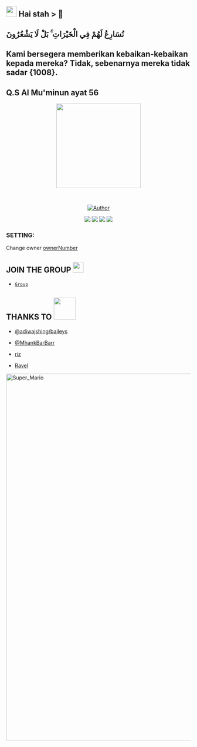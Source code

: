 ## <img src="https://github.com/TheDudeThatCode/TheDudeThatCode/blob/master/Assets/Hi.gif" width="29px"> Hai stah > 👑 
## نُسَارِعُ لَهُمْ فِي الْخَيْرَاتِ ۚ بَلْ لَا يَشْعُرُونَ

## Kami bersegera memberikan kebaikan-kebaikan kepada mereka? Tidak, sebenarnya mereka tidak sadar {1008}.

## Q.S Al Mu'minun ayat 56

<p align="center">

<img src="https://raw.githubusercontent.com/rizkiramadhan4617/RR018-BOT/main/RR_018/20210110_042601.png" width="230" height="230"/>

</p>

<br>
<p align="center">
<a href="https://github.com/rizkiramadhan4617"><img title="Author" src="https://img.shields.io/badge/AUTHOR-RIZKI R-orange.svg?style=for-the-badge&logo=github"></a>
</p>


<p align="center">

  <img src="https://img.shields.io/badge/-JavaScript-black?style=flat-square&logo=javascript" />

  <img src="https://img.shields.io/badge/-Node.js-black?style=flat-square&logo=Node.js" />

  <img src="https://img.shields.io/badge/-HTML5-black?style=flat-square&logo=html5&logoColor=e34f26" />

  <img src="https://img.shields.io/badge/-CSS3-black?style=flat-square&logo=css3&logoColor=1572b6" />


### SETTING:
Change owner
[ownerNumber](https://github.com/rizkiramadhan4617/Bot-Termux/blob/e52b616d2a81e9c94bbf54afbbed726732774995/index.js#L170)

## JOIN THE GROUP <img src="https://github.com/TheDudeThatCode/TheDudeThatCode/blob/master/Assets/powerup.gif" width="29px">

* [`Group`](https://chat.whatsapp.com/BAHKpyOMGcA2m6pHcj920C)


## THANKS TO <img src="https://github.com/TheDudeThatCode/TheDudeThatCode/blob/master/Assets/Handshake.gif" width="60px">

- [@adiwajshing/baileys](https://github.com/adiwajshing/Baileys)
- [@MhankBarBarr](https://github.com/MhankBarBar)
- [riz](https://github.com/riznih)

- [Ravel](https://github.com/ravel-iska)
<img src="https://github.com/TheDudeThatCode/TheDudeThatCode/blob/master/Assets/Super_Mario.gif" alt="Super_Mario" width="999" />

  
